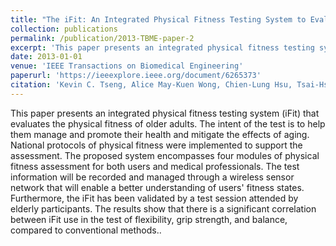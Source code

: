```yaml
---
title: "The iFit: An Integrated Physical Fitness Testing System to Evaluate the Degree of Physical Fitness of the Elderly"
collection: publications
permalink: /publication/2013-TBME-paper-2
excerpt: 'This paper presents an integrated physical fitness testing system (iFit) that evaluates the physical fitness of older adults. The intent of the test is to help them manage and promote their health and mitigate the effects of aging. National protocols of physical fitness were implemented to support the assessment. The proposed system encompasses four modules of physical fitness assessment for both users and medical professionals. The test information will be recorded and managed through a wireless sensor network that will enable a better understanding of users' fitness states. Furthermore, the iFit has been validated by a test session attended by elderly participants. The results show that there is a significant correlation between iFit use in the test of flexibility, grip strength, and balance, compared to conventional methods.'
date: 2013-01-01
venue: 'IEEE Transactions on Biomedical Engineering'
paperurl: 'https://ieeexplore.ieee.org/document/6265373'
citation: 'Kevin C. Tseng, Alice May-Kuen Wong, Chien-Lung Hsu, Tsai-Hsuan Tsai, Chang-Mu Han, and Ming-Ren Lee. (2013). &quot;The iFit: An Integrated Physical Fitness Testing System to Evaluate the Degree of Physical Fitness of the Elderly &quot; <i>IEEE Transactions on Biomedical Engineering</i>. 60(1).'
---
```

This paper presents an integrated physical fitness testing system (iFit) that evaluates the physical fitness of older adults. The intent of the test is to help them manage and promote their health and mitigate the effects of aging. National protocols of physical fitness were implemented to support the assessment. The proposed system encompasses four modules of physical fitness assessment for both users and medical professionals. The test information will be recorded and managed through a wireless sensor network that will enable a better understanding of users' fitness states. Furthermore, the iFit has been validated by a test session attended by elderly participants. The results show that there is a significant correlation between iFit use in the test of flexibility, grip strength, and balance, compared to conventional methods..
